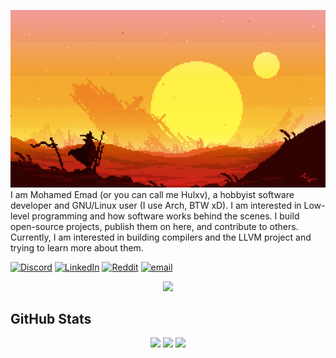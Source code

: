 ![alone](assets/alone.gif)
 I am Mohamed Emad (or you can call me Hulxv), a hobbyist software developer and GNU/Linux user (I use Arch, BTW xD). I am interested in Low-level programming and how software works behind the scenes. I build open-source projects, publish them on here, and contribute to others. Currently, I am interested in building compilers and the LLVM project and trying to learn more about them.

[![Discord](https://img.shields.io/badge/Discord-%237289DA.svg?logo=discord&logoColor=white)](https://discord.gg/268945319511851010) [![LinkedIn](https://img.shields.io/badge/LinkedIn-%230077B5.svg?logo=linkedin&logoColor=white)](https://linkedin.com/in/hulxv) [![Reddit](https://img.shields.io/badge/Reddit-%23FF4500.svg?logo=Reddit&logoColor=white)](https://reddit.com/user/hulxv)  [![email](https://img.shields.io/badge/Email-D14836?logo=gmail&logoColor=white)](mailto:hulxxv@gmail.com) 


<div align='center'>
 
![](https://quotes-github-readme.vercel.app/api?type=horizontal&theme=gruvbox)

</div>

## GitHub Stats

<div align="center">  

<img width="550px" src="https://github-readme-stats.vercel.app/api?username=hulxv&theme=shadow_blue&hide_border=false&include_all_commits=true&count_private=true">

<img width="550px" src="https://nirzak-streak-stats.vercel.app/?user=hulxv&theme=shadow_blue&hide_border=false">

<img width="550px" src="https://github-contributor-stats.vercel.app/api?username=hulxv&limit=5&theme=shadow_blue&combine_all_yearly_contributions=true">


</div>


